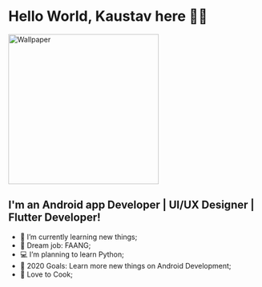 # Hello World, Kaustav here 👋👋
<img align="centre" height="300px" src="https://firebasestorage.googleapis.com/v0/b/chats-ec34c.appspot.com/o/android-developers.svg?alt=media&token=ed62009c-412a-4718-b117-5d53a616f53c" alt="Wallpaper"/>

## I'm an Android app Developer | UI/UX Designer | Flutter Developer! 
- 🔭 I’m currently learning new things;
- 🦾 Dream job: FAANG;
- 💻 I’m planning to learn Python;
- 🥅 2020 Goals: Learn more new things on Android Development;
- 🥘 Love to Cook;

<br />

